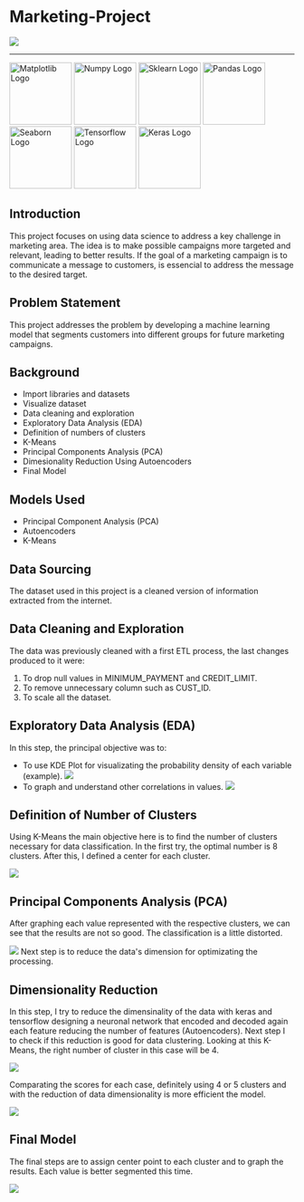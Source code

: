 # Marketing-Project
![](images/marketing-introduction.jpg)

---
<img src="images/matplotlib-logo.png" alt="Matplotlib Logo" width="110"/> <img src="images/numpy-logo.png" alt="Numpy Logo" width="110"/> <img src="images/sklearn-logo.png" alt="Sklearn Logo" width="110"/> <img src="images/pandas-logo.jpg" alt="Pandas Logo" width="110"/> <img src="images/seaborn-logo.png" alt="Seaborn Logo" width="110"/>  <img src="images/tensorflow-logo.jpg" alt="Tensorflow Logo" width="110"/> <img src="images/keras-logo.jpg" alt="Keras Logo" width="110"/>

## Introduction
This project focuses on using data science to address a key challenge in marketing area. The idea is to make possible campaigns more targeted and relevant, leading to better results. If the goal of a marketing campaign is to communicate a message to customers, is essencial to address the message to the desired target.

## Problem Statement
This project addresses the problem by developing a machine learning model that segments customers into different groups for future marketing campaigns.

## Background
- Import libraries and datasets
- Visualize dataset
- Data cleaning and exploration
- Exploratory Data Analysis (EDA)
- Definition of numbers of clusters
- K-Means
- Principal Components Analysis (PCA)
- Dimesionality Reduction Using Autoencoders
- Final Model

## Models Used
- Principal Component Analysis (PCA)
- Autoencoders
- K-Means

## Data Sourcing
The dataset used in this project is a cleaned version of information extracted from the internet. 

## Data Cleaning and Exploration
The data was previously cleaned with a first ETL process, the last changes produced to it were:
1) To drop null values in MINIMUM_PAYMENT and CREDIT_LIMIT.
2) To remove unnecessary column such as CUST_ID.
3) To scale all the dataset.

## Exploratory Data Analysis (EDA)
In this step, the principal objective was to:
- To use KDE Plot  for visualizating the probability density of each variable (example).
  ![](images/credit-limit-kdeplot.jpg)
- To graph and understand other correlations in values.
  ![](images/correlations.png)
  
## Definition of Number of Clusters
Using K-Means the main objective here is to find the number of clusters necessary for data classification. In the first try, the optimal number is 8 clusters. After this, I defined a center for each cluster.

 ![](images/kmeans-proof1.png)

## Principal Components Analysis (PCA)
After graphing each value represented with the respective clusters, we can see that the results are not so good. The classification is a little distorted.

 ![](images/clusters-proof1.png)
Next step is to reduce the data's dimension for optimizating the processing.

## Dimensionality Reduction
In this step, I try to reduce the dimensinality of the data with keras and tensorflow designing a neuronal network that encoded and decoded again each feature reducing the number of features (Autoencoders). 
Next step I to check if this reduction is good for data clustering. Looking at this K-Means, the right number of cluster in this case will be 4.

 ![](images/kmeans-autoencoders-proof2.png)

Comparating the scores for each case, definitely using 4 or 5 clusters and with the reduction of data dimensionality is more efficient the model.

 ![](images/kmeans-comparation.png)

 ## Final Model
The final steps are to assign center point to each cluster and to graph the results. Each value is better segmented this time.

 ![](images/clusters-finalproof.png)
